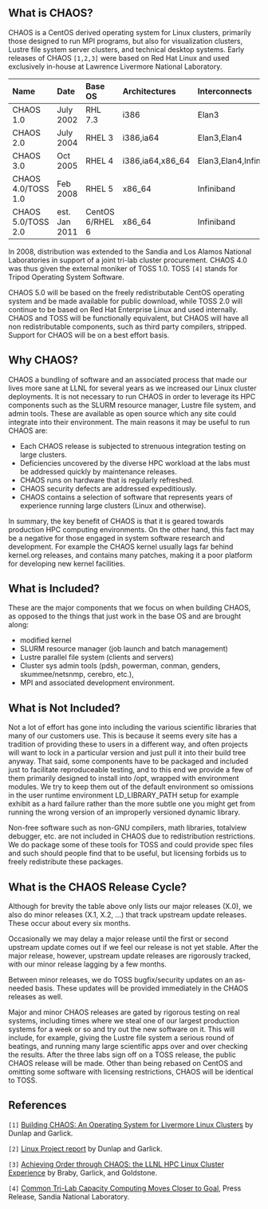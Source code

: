 ## What is CHAOS? ##

CHAOS is a CentOS derived operating system for Linux clusters,
primarily those designed to run MPI programs, but also for visualization
clusters, Lustre file system server clusters, and technical desktop systems.
Early releases of CHAOS `[1,2,3]` were based on Red Hat Linux and used
exclusively in-house at Lawrence Livermore National Laboratory.

| **Name**    | **Date** | **Base OS** | **Architectures** | **Interconnects** |
|:------------|:---------|:------------|:------------------|:------------------|
| CHAOS 1.0   | July 2002 | RHL 7.3     | i386              | Elan3             |
| CHAOS 2.0   | July 2004 | RHEL 3      | i386,ia64         | Elan3,Elan4       |
| CHAOS 3.0   | Oct 2005  | RHEL 4      | i386,ia64,x86\_64 | Elan3,Elan4,Infiniband |
| CHAOS 4.0/TOSS 1.0 | Feb 2008 | RHEL 5      | x86\_64           | Infiniband        |
| CHAOS 5.0/TOSS 2.0 | est. Jan 2011 | CentOS 6/RHEL 6 | x86\_64           | Infiniband        |

In 2008, distribution was extended to the Sandia and Los Alamos
National Laboratories in support of a joint tri-lab cluster procurement.
CHAOS 4.0 was thus given the external moniker of TOSS 1.0.
TOSS `[4]` stands for Tripod Operating System Software.

CHAOS 5.0 will be based on the freely redistributable CentOS operating system
and be made available for public download, while TOSS 2.0 will continue to be
based on Red Hat Enterprise Linux and used internally.  CHAOS and TOSS will
be functionally equivalent, but CHAOS will have all non redistributable components,
such as third party compilers, stripped.  Support for CHAOS will be on a best effort basis.

## Why CHAOS? ##

CHAOS a bundling of software and an
associated process that made our lives more sane at LLNL for several years
as we increased our Linux cluster deployments.  It is not necessary to run CHAOS
in order to leverage its HPC components such as the SLURM resource manager,
Lustre file system, and admin tools.  These are
available as open source which any site could integrate into their
environment.  The main reasons it may be useful to run CHAOS are:

  * Each CHAOS release is subjected to strenuous integration testing on large clusters.
  * Deficiencies uncovered by the diverse HPC workload at the labs must be addressed quickly by maintenance releases.
  * CHAOS runs on hardware that is regularly refreshed.
  * CHAOS security defects are addressed expeditiously.
  * CHAOS contains a selection of software that represents years of experience running large clusters (Linux and otherwise).

In summary, the key benefit of CHAOS is that it is geared towards production HPC computing environments.  On the other hand, this fact may be a negative for those
engaged in system software research and development.
For example the CHAOS kernel usually lags far behind kernel.org releases,
and contains many patches, making it a poor platform for developing new kernel facilities.

## What is Included? ##

These are the major components that we focus on when building CHAOS,
as opposed to the things that just work in the base OS and are brought along:
  * modified kernel
  * SLURM resource manager (job launch and batch management)
  * Lustre parallel file system (clients and servers)
  * Cluster sys admin tools (pdsh, powerman, conman, genders, skummee/netsnmp, cerebro, etc.),
  * MPI and associated development environment.

## What is Not Included? ##

Not a lot of effort has gone into including the various scientific libraries
that many of our customers use.  This is because it seems every site has a
tradition of providing these to users in a different way, and often projects
will want to lock in a particular version and just pull it into their build
tree anyway.  That said, some components have to be packaged and included
just to facilitate reproduceable testing, and to this end we provide a few
of them primarily designed to install into /opt, wrapped with environment
modules.  We try to keep them out of the default environment so omissions
in the user runtime environment LD\_LIBRARY\_PATH setup for example exhibit
as a hard failure rather than the more subtle one you might get from running
the wrong version of an improperly versioned dynamic library.

Non-free software such as non-GNU compilers, math libraries, totalview
debugger, etc. are not included in CHAOS due to redistribution restrictions.
We do package some of these tools for TOSS and could provide spec files and
such should people find that to be useful, but licensing forbids us to
freely redistribute these packages.

## What is the CHAOS Release Cycle? ##

Although for brevity the table above only lists our major releases (X.0),
we also do minor releases (X.1, X.2, ...) that track upstream update releases.
These occur about every six months.

Occasionally we may delay a major release until the first or second upstream
update comes out if we feel our release is not yet stable.  After the major
release, however, upstream update releases are rigorously tracked,
with our minor release lagging by a few months.

Between minor releases, we do TOSS bugfix/security updates on an as-needed
basis.  These updates will be provided immediately in the CHAOS releases
as well.

Major and minor CHAOS releases are gated by rigorous testing on real systems,
including times where we steal one of our largest production systems for a
week or so and try out the new software on it.  This will include, for example,
giving the Lustre file system a serious round of beatings, and running many
large scientific apps over and over checking the results.  After the three
labs sign off on a TOSS release, the public CHAOS release will be made.
Other than being rebased on CentOS and omitting some software with licensing
restrictions, CHAOS will be identical to TOSS.

## References ##

`[1]` [Building CHAOS: An Operating System for Livermore Linux Clusters](https://computing.llnl.gov/linux/ucrl-id-151968.html)
by Dunlap and Garlick.

`[2]` [Linux Project report](https://computing.llnl.gov/linux/ucrl-id-150021.html)
by Dunlap and Garlick.

`[3]` [Achieving Order through CHAOS: the LLNL HPC Linux Cluster Experience](https://computing.llnl.gov/linux/ucrl-jc-153559.html)
by Braby, Garlick, and Goldstone.

`[4]` [Common Tri-Lab Capacity Computing Moves Closer to Goal](http://www.sandia.gov/NNSA/ASC/enews/1207/1207trilab-capacity.html),
Press Release, Sandia National Laboratory.